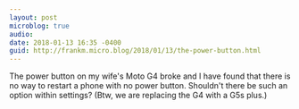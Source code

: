 ```yaml
---
layout: post
microblog: true
audio: 
date: 2018-01-13 16:35 -0400
guid: http://frankm.micro.blog/2018/01/13/the-power-button.html
---
```

The power button on my wife's Moto G4 broke and I have found that there is no way to restart a phone with no power button. Shouldn't there be such an option within settings? (Btw, we are replacing the G4 with a G5s plus.)
